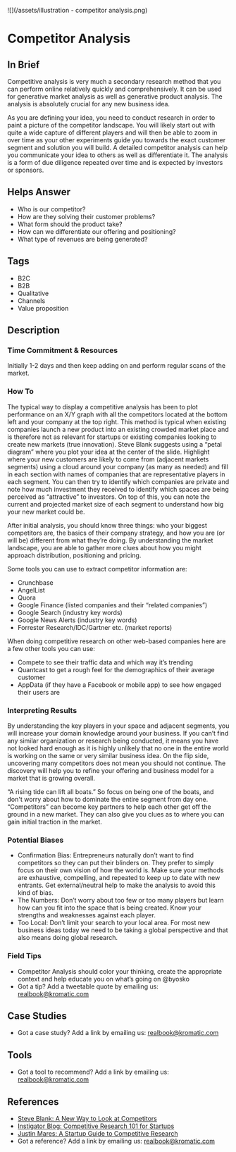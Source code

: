 ![](/assets/illustration - competitor analysis.png)

# Competitor Analysis

## In Brief
Competitive analysis is very much a secondary research method that you can perform online relatively quickly and comprehensively. It can be used for generative market analysis as well as generative product analysis. The analysis is absolutely crucial for any new business idea. 

As you are defining your idea, you need to conduct research in order to paint a picture of the competitor landscape. You will likely start out with quite a wide capture of different players and will then be able to zoom in over time as your other experiments guide you towards the exact customer segment and solution you will build. A detailed competitor analysis can help you communicate your idea to others as well as differentiate it. The analysis is a form of due diligence repeated over time and is expected by investors or sponsors. 

## Helps Answer
- Who is our competitor?
- How are they solving their customer problems?
- What form should the product take?
- How can we differentiate our offering and positioning?
- What type of revenues are being generated?

## Tags
- B2C
- B2B
- Qualitative
- Channels
- Value proposition

## Description

### Time Commitment & Resources
Initially 1-2 days and then keep adding on and perform regular scans of the market.

### How To
The typical way to display a competitive analysis has been to plot performance on an X/Y graph with all the competitors located at the bottom left and your company at the top right. This method is typical when existing companies launch a new product into an existing crowded market place and is therefore not as relevant for startups or existing companies looking to create new markets (true innovation). Steve Blank suggests using a “petal diagram” where you plot your idea at the center of the slide. Highlight where your new customers are likely to come from (adjacent markets segments) using a cloud around your company (as many as needed) and fill in each section with names of companies that are representative players in each segment. You can then try to identify which companies are private and note how much investment they received to identify which spaces are being perceived as “attractive” to investors. On top of this, you can note the current and projected market size of each segment to understand how big your new market could be.

After initial analysis, you should know three things: who your biggest competitors are, the basics of their company strategy, and how you are (or will be) different from what they’re doing. By understanding the market landscape, you are able to gather more clues about how you might approach distribution, positioning and pricing. 

Some tools you can use to extract competitor information are:
- Crunchbase
- AngelList
- Quora
- Google Finance (listed companies and their “related companies”)
- Google Search (industry key words)
- Google News Alerts (industry key words) 
- Forrester Research/IDC/Gartner etc. (market reports)

When doing competitive research on other web-based companies here are a few other tools you can use:
- Compete to see their traffic data and which way it’s trending
- Quantcast to get a rough feel for the demographics of their average customer
- AppData (if they have a Facebook or mobile app) to see how engaged their users are

### Interpreting Results
By understanding the key players in your space and adjacent segments, you will increase your domain knowledge around your business. If you can’t find any similar organization or research being conducted, it means you have not looked hard enough as it is highly unlikely that no one in the entire world is working on the same or very similar business idea. On the flip side, uncovering many competitors does not mean you should not continue. The discovery will help you to refine your offering and business model for a market that is growing overall. 

“A rising tide can lift all boats.” So focus on being one of the boats, and don't worry about how to dominate the entire segment from day one. “Competitors” can become key partners to help each other get off the ground in a new market. They can also give you clues as to where you can gain initial traction in the market. 

### Potential Biases
- Confirmation Bias: Entrepreneurs naturally don’t want to find competitors so they can put their blinders on. They prefer to simply focus on their own vision of how the world is. Make sure your methods are exhaustive, compelling, and repeated to keep up to date with new entrants. Get external/neutral help to make the analysis to avoid this kind of bias.
- The Numbers: Don’t worry about too few or too many players but learn how can you fit into the space that is being created. Know your strengths and weaknesses against each player. 
- Too Local: Don’t limit your search to your local area. For most new business ideas today we need to be taking a global perspective and that also means doing global research. 

### Field Tips
- Competitor Analysis should color your thinking, create the appropriate context and help educate you on what’s going on @byosko
- Got a tip? Add a tweetable quote by emailing us: [realbook@kromatic.com](realbook@kromatic.com)

## Case Studies
- Got a case study? Add a link by emailing us: [realbook@kromatic.com](realbook@kromatic.com)

## Tools

* Got a tool to recommend? Add a link by emailing us: [realbook@kromatic.com](mailto:realbook@kromatic.com)

## References
- [Steve Blank: A New Way to Look at Competitors](https://steveblank.com/2013/11/08/a-new-way-to-look-at-competitors/)
- [Instigator Blog: Competitive Research 101 for Startups](http://www.instigatorblog.com/competitive-research-101-for-startups/2011/08/30/)
- [Justin Mares: A Startup Guide to Competitive Research](http://justinmares.com/a-startup-guide-to-competitive-research/)
- Got a reference? Add a link by emailing us: [realbook@kromatic.com](realbook@kromatic.com)
